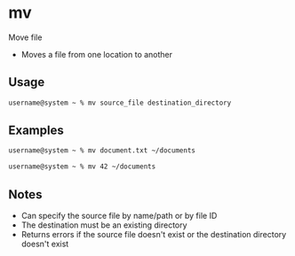 # mv

Move file

- Moves a file from one location to another

## Usage

```txt
username@system ~ % mv source_file destination_directory
```

## Examples

```txt
username@system ~ % mv document.txt ~/documents

username@system ~ % mv 42 ~/documents
```

## Notes

- Can specify the source file by name/path or by file ID
- The destination must be an existing directory
- Returns errors if the source file doesn't exist or the destination directory doesn't exist 
